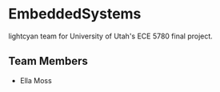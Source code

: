 # EmbeddedSystems
lightcyan team for University of Utah's ECE 5780 final project.

## Team Members
* Ella Moss
